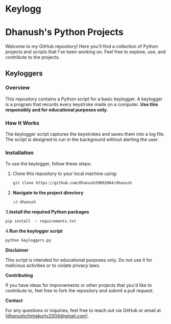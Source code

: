 # Keylogg
# Dhanush's Python Projects

Welcome to my GitHub repository! Here you'll find a collection of Python projects and scripts that I've been working on. Feel free to explore, use, and contribute to the projects.

## Keyloggers

### Overview
This repository contains a Python script for a basic keylogger. A keylogger is a program that records every keystroke made on a computer. **Use this responsibly and for educational purposes only.**

### How It Works
The keylogger script captures the keystrokes and saves them into a log file. The script is designed to run in the background without alerting the user.

### Installation
To use the keylogger, follow these steps:

1. Clone this repository to your local machine using:
   ```bash
   git clone https://github.com/Dhanush29092004/dhanush
2.  **Navigate to the project directory**
   
    ```bash
    cd dhanush
3.**Install the required Python packages**
  ```bash
  pip install -r requirements.txt
```
4.**Run the keylogger script**
   ```bash
   python keyloggers.py
```
**Disclaimer**

This script is intended for educational purposes only. Do not use it for malicious activities or to violate privacy laws.

**Contributing**

If you have ideas for improvements or other projects that you'd like to contribute to, feel free to fork the repository and submit a pull request.


**Contact**

For any questions or inquiries, feel free to reach out via GitHub or email at [dhanushchimakurty2004@gmail.com].
